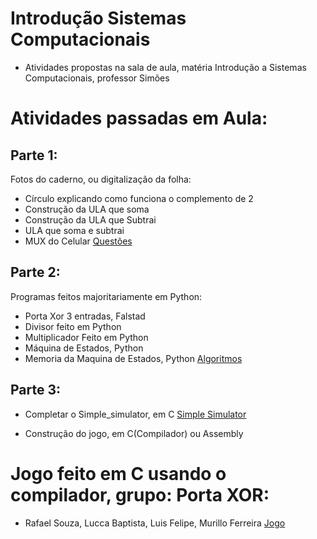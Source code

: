 # Introdução Sistemas Computacionais
- Atividades propostas na sala de aula, matéria Introdução a Sistemas Computacionais, professor Simões
 
# Atividades passadas em Aula:
 
## Parte 1:
  Fotos do caderno, ou digitalização da folha:
- Círculo explicando como funciona o complemento de 2
- Construção da ULA que soma
- Construção da ULA que Subtrai
- ULA que soma e subtrai
- MUX do Celular
[Questões](https://github.com/Rafaelsoz/Introdu-o_Sistemas_Computacionais/tree/main/fotos_questoes)
 
## Parte 2:
  Programas feitos majoritariamente em Python:
- Porta Xor 3 entradas, Falstad
- Divisor feito em Python
- Multiplicador Feito em Python
- Máquina de Estados, Python
- Memoria da Maquina de Estados, Python
[Algoritmos](https://github.com/Rafaelsoz/Introdu-o_Sistemas_Computacionais/tree/main/algoritmos)
 
## Parte 3:
- Completar o Simple_simulator, em C
[Simple Simulator](https://github.com/Rafaelsoz/Introdu-o_Sistemas_Computacionais/blob/main/simulador.c)

- Construção do jogo, em C(Compilador) ou Assembly

# Jogo feito em C usando o compilador, grupo: Porta XOR:
- Rafael Souza, Lucca Baptista, Luis Felipe, Murillo Ferreira
[Jogo](https://github.com/Rafaelsoz/Introdu-o_Sistemas_Computacionais/tree/main/game_corrida_tartarugas)

